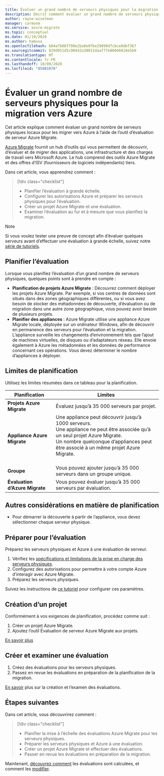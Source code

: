 ```yaml
---
title: Évaluer un grand nombre de serveurs physiques pour la migration vers Azure avec Azure Migrate | Microsoft Docs
description: Décrit comment évaluer un grand nombre de serveurs physiques pour la migration vers Azure à l’aide du service Azure Migrate.
author: rayne-wiselman
manager: carmonm
ms.service: azure-migrate
ms.topic: conceptual
ms.date: 01/19/2020
ms.author: hamusa
ms.openlocfilehash: b84a7b88f700e2ba8e9fbe29099dfcbce8dbf3b7
ms.sourcegitcommit: 829d951d5c90442a38012daaf77e86046018e5b9
ms.translationtype: HT
ms.contentlocale: fr-FR
ms.lasthandoff: 10/09/2020
ms.locfileid: "85081078"
---
```

# <a name="assess-large-numbers-of-physical-servers-for-migration-to-azure"></a>Évaluer un grand nombre de serveurs physiques pour la migration vers Azure

Cet article explique comment évaluer un grand nombre de serveurs physiques locaux pour les migrer vers Azure à l’aide de l’outil d’évaluation de serveur Azure Migrate.

[Azure Migrate](migrate-services-overview.md) fournit un hub d’outils qui vous permettent de découvrir, d’évaluer et de migrer des applications, une infrastructure et des charges de travail vers Microsoft Azure. Le hub comprend des outils Azure Migrate et des offres d’ISV (fournisseurs de logiciels indépendants) tiers. 


Dans cet article, vous apprendrez comment :
> [!div class="checklist"]
> * Planifier l’évaluation à grande échelle.
> * Configurer les autorisations Azure et préparer les serveurs physiques pour l’évaluation.
> * Créer un projet Azure Migrate et une évaluation.
> * Examiner l’évaluation au fur et à mesure que vous planifiez la migration.


> [!NOTE]
> Si vous voulez tester une preuve de concept afin d’évaluer quelques serveurs avant d’effectuer une évaluation à grande échelle, suivez notre [série de tutoriels](tutorial-prepare-physical.md).

## <a name="plan-for-assessment"></a>Planifier l’évaluation

Lorsque vous planifiez l’évaluation d’un grand nombre de serveurs physiques, quelques points sont à prendre en compte :

- **Planification de projets Azure Migrate** : Découvrez comment déployer les projets Azure Migrate. Par exemple, si vos centres de données sont situés dans des zones géographiques différentes, ou si vous avez besoin de stocker des métadonnées de découverte, d’évaluation ou de migration dans une autre zone géographique, vous pouvez avoir besoin de plusieurs projets.
- **Planifier des appliances** : Azure Migrate utilise une appliance Azure Migrate locale, déployée sur un ordinateur Windows, afin de découvrir en permanence des serveurs pour l’évaluation et la migration. L’appliance surveille les changements d’environnement tels que l’ajout de machines virtuelles, de disques ou d’adaptateurs réseau. Elle envoie également à Azure les métadonnées et les données de performance concernant ces opérations. Vous devez déterminer le nombre d’appliances à déployer.


## <a name="planning-limits"></a>Limites de planification
 
Utilisez les limites résumées dans ce tableau pour la planification.

**Planification** | **Limites**
--- | --- 
**Projets Azure Migrate** | Évaluez jusqu’à 35 000 serveurs par projet.
**Appliance Azure Migrate** | Une appliance peut découvrir jusqu’à 1000 serveurs.<br/> Une appliance ne peut être associée qu’à un seul projet Azure Migrate.<br/> Un nombre quelconque d’appliances peut être associé à un même projet Azure Migrate. <br/><br/> 
**Groupe** | Vous pouvez ajouter jusqu’à 35 000 serveurs dans un groupe unique.
**Évaluation d’Azure Migrate** | Vous pouvez évaluer jusqu’à 35 000 serveurs par évaluation.


## <a name="other-planning-considerations"></a>Autres considérations en matière de planification

- Pour démarrer la découverte à partir de l’appliance, vous devez sélectionner chaque serveur physique. 

## <a name="prepare-for-assessment"></a>Préparer pour l’évaluation

Préparez les serveurs physiques et Azure à une évaluation de serveur. 

1. Vérifiez les [spécifications et limitations de la prise en charge des serveurs physiques](migrate-support-matrix-physical.md).
2. Configurez des autorisations pour permettre à votre compte Azure d’interagir avec Azure Migrate.
3. Préparez les serveurs physiques.

Suivez les instructions de [ce tutoriel](tutorial-prepare-physical.md) pour configurer ces paramètres.

## <a name="create-a-project"></a>Création d’un projet

Conformément à vos exigences de planification, procédez comme suit :

1. Créer un projet Azure Migrate.
2. Ajoutez l’outil Évaluation de serveur Azure Migrate aux projets.

[En savoir plus](how-to-add-tool-first-time.md)

## <a name="create-and-review-an-assessment"></a>Créer et examiner une évaluation

1. Créez des évaluations pour les serveurs physiques.
1. Passez en revue les évaluations en préparation de la planification de la migration.

[En savoir](tutorial-assess-physical.md) plus sur la création et l’examen des évaluations.
    

## <a name="next-steps"></a>Étapes suivantes

Dans cet article, vous découvrirez comment :
 
> [!div class="checklist"] 
> * Planifier la mise à l’échelle des évaluations Azure Migrate pour les serveurs physiques.
> * Préparer les serveurs physiques et Azure à une évaluation.
> * Créer un projet Azure Migrate et effectuer des évaluations.
> * Passer en revue les évaluations en préparation de la migration.

Maintenant, [découvrez comment](concepts-assessment-calculation.md) les évaluations sont calculées, et comment les [modifier](how-to-modify-assessment.md).
